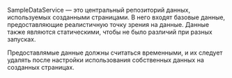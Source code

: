 ﻿SampleDataService — это центральный репозиторий данных, используемых созданными страницами. В него входят базовые данные, предоставляющие реалистичную точку зрения на данные.  Данные также являются статическими, чтобы не было различий при разных запусках.

Предоставлямые данные должны считаться временными, и их следует удалять после настройки использования собственных данных на созданных страницах.
